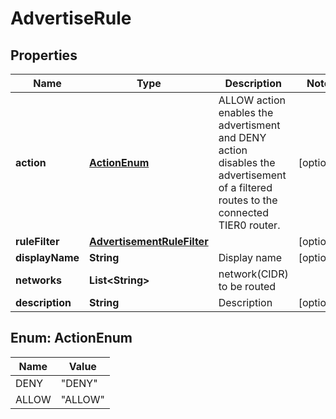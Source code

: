 # AdvertiseRule

## Properties
Name | Type | Description | Notes
------------ | ------------- | ------------- | -------------
**action** | [**ActionEnum**](#ActionEnum) | ALLOW action enables the advertisment and DENY action disables the advertisement of a filtered routes to the connected TIER0 router. |  [optional]
**ruleFilter** | [**AdvertisementRuleFilter**](AdvertisementRuleFilter.md) |  |  [optional]
**displayName** | **String** | Display name |  [optional]
**networks** | **List&lt;String&gt;** | network(CIDR) to be routed | 
**description** | **String** | Description |  [optional]

<a name="ActionEnum"></a>
## Enum: ActionEnum
Name | Value
---- | -----
DENY | &quot;DENY&quot;
ALLOW | &quot;ALLOW&quot;
